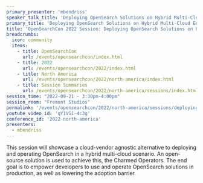 ```yaml
---
primary_presenter: 'mbendriss'
speaker_talk_title: 'Deploying OpenSearch Solutions on Hybrid Multi-Cloud Environments'
primary_title: 'Deploying OpenSearch Solutions on Hybrid Multi-Cloud Environments'
title: 'OpenSearchCon 2022 Session: Deploying OpenSearch Solutions on Hybrid Multi-Cloud Environments'
breadcrumbs:
  icon: community
  items:
    - title: OpenSearchCon
      url: /events/opensearchcon/index.html
    - title: 2022
      url: /events/opensearchcon/2022/index.html
    - title: North America
      url: /events/opensearchcon/2022/north-america/index.html
    - title: Session Summaries
      url: /events/opensearchcon/2022/north-america/sessions/index.html
session_time: "2022-09-21 - 3:30pm-4:00pm"
session_room: "Fremont Studios"
permalink: '/events/opensearchcon/2022/north-america/sessions/deploying-opensearch-solutions-on-hybrid-multi-cloud-environments.html'
youtube_video_id: 'qY1VS1-4c3g'
conference_id: '2022-north-america'
presenters:
  - mbendriss
---
```

This session will showcase a cloud-vendor agnostic alternative to deploying and operating OpenSearch in a hybrid multi-cloud scenario. An open-source solution is used to achieve this, the Charmed Operators. The end goal is to empower developers to use and operate OpenSearch solutions in production, as well as lowering the adoption barrier.
